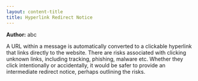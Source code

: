 ```yaml
---
layout: content-title
title: Hyperlink Redirect Notice
---
```


<script>
$( document ).ready( function ( ) { $( 'h1' ).prepend( '<span class="badge badge-type">Privacy</span>&nbsp;' ) } );
</script>

<div class="content-linebreak"></div>

**Author:** abc

A URL within a message is automatically converted to a clickable hyperlink that links directly to the website. There are risks associated with clicking unknown links, including tracking, phishing, malware etc. Whether they click intentionally or accidentally, it would be safer to provide an intermediate redirect notice, perhaps outlining the risks.

<div class="content-linebreak"></div>

<div class="content-image" data-url="/docs/assets/images/concepts/hyperlinkredirectnotice.png" data-width="600px" data-label=""></div>

<div class="content-linebreak"></div>


